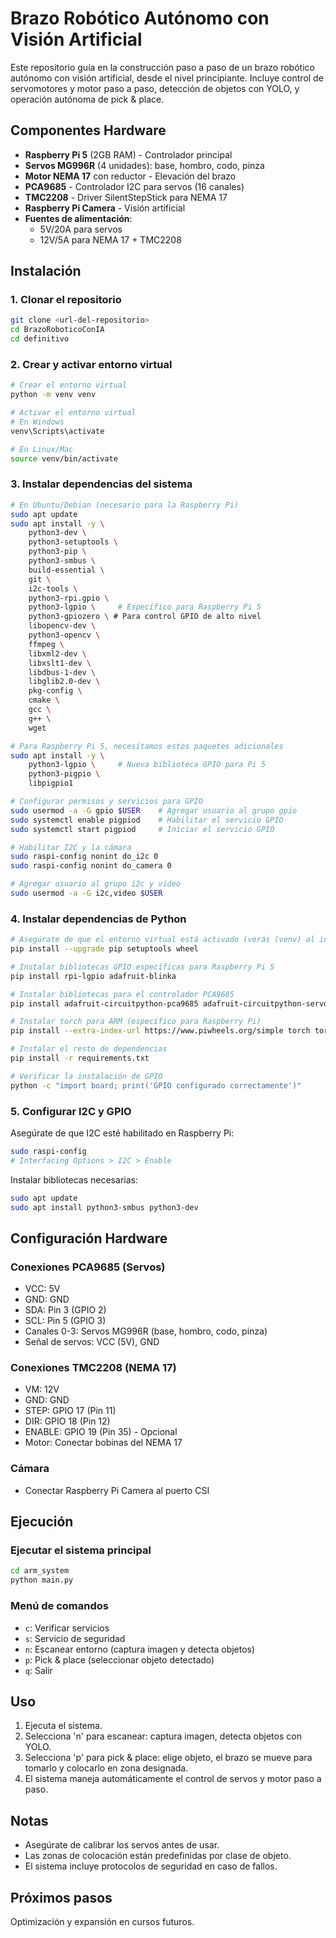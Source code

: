 # Brazo Robótico Autónomo con Visión Artificial

Este repositorio guía en la construcción paso a paso de un brazo robótico autónomo con visión artificial, desde el nivel principiante. Incluye control de servomotores y motor paso a paso, detección de objetos con YOLO, y operación autónoma de pick & place.

## Componentes Hardware

- **Raspberry Pi 5** (2GB RAM) - Controlador principal
- **Servos MG996R** (4 unidades): base, hombro, codo, pinza
- **Motor NEMA 17** con reductor - Elevación del brazo
- **PCA9685** - Controlador I2C para servos (16 canales)
- **TMC2208** - Driver SilentStepStick para NEMA 17
- **Raspberry Pi Camera** - Visión artificial
- **Fuentes de alimentación**:
  - 5V/20A para servos
  - 12V/5A para NEMA 17 + TMC2208

## Instalación

### 1. Clonar el repositorio
```bash
git clone <url-del-repositorio>
cd BrazoRoboticoConIA
cd definitivo
```

### 2. Crear y activar entorno virtual
```bash
# Crear el entorno virtual
python -m venv venv

# Activar el entorno virtual
# En Windows
venv\Scripts\activate

# En Linux/Mac
source venv/bin/activate
```

### 3. Instalar dependencias del sistema
```bash
# En Ubuntu/Debian (necesario para la Raspberry Pi)
sudo apt update
sudo apt install -y \
    python3-dev \
    python3-setuptools \
    python3-pip \
    python3-smbus \
    build-essential \
    git \
    i2c-tools \
    python3-rpi.gpio \
    python3-lgpio \     # Específico para Raspberry Pi 5
    python3-gpiozero \ # Para control GPIO de alto nivel
    libopencv-dev \
    python3-opencv \
    ffmpeg \
    libxml2-dev \
    libxslt1-dev \
    libdbus-1-dev \
    libglib2.0-dev \
    pkg-config \
    cmake \
    gcc \
    g++ \
    wget

# Para Raspberry Pi 5, necesitamos estos paquetes adicionales
sudo apt install -y \
    python3-lgpio \     # Nueva biblioteca GPIO para Pi 5
    python3-pigpio \    
    libpigpio1

# Configurar permisos y servicios para GPIO
sudo usermod -a -G gpio $USER    # Agregar usuario al grupo gpio
sudo systemctl enable pigpiod    # Habilitar el servicio GPIO
sudo systemctl start pigpiod     # Iniciar el servicio GPIO

# Habilitar I2C y la cámara
sudo raspi-config nonint do_i2c 0
sudo raspi-config nonint do_camera 0

# Agregar usuario al grupo i2c y video
sudo usermod -a -G i2c,video $USER
```

### 4. Instalar dependencias de Python
```bash
# Asegúrate de que el entorno virtual está activado (verás (venv) al inicio del prompt)
pip install --upgrade pip setuptools wheel

# Instalar bibliotecas GPIO específicas para Raspberry Pi 5
pip install rpi-lgpio adafruit-blinka

# Instalar bibliotecas para el controlador PCA9685
pip install adafruit-circuitpython-pca9685 adafruit-circuitpython-servokit

# Instalar torch para ARM (específico para Raspberry Pi)
pip install --extra-index-url https://www.piwheels.org/simple torch torchvision

# Instalar el resto de dependencias
pip install -r requirements.txt

# Verificar la instalación de GPIO
python -c "import board; print('GPIO configurado correctamente')"
```

### 5. Configurar I2C y GPIO
Asegúrate de que I2C esté habilitado en Raspberry Pi:
```bash
sudo raspi-config
# Interfacing Options > I2C > Enable
```

Instalar bibliotecas necesarias:
```bash
sudo apt update
sudo apt install python3-smbus python3-dev
```

## Configuración Hardware

### Conexiones PCA9685 (Servos)
- VCC: 5V
- GND: GND
- SDA: Pin 3 (GPIO 2)
- SCL: Pin 5 (GPIO 3)
- Canales 0-3: Servos MG996R (base, hombro, codo, pinza)
- Señal de servos: VCC (5V), GND

### Conexiones TMC2208 (NEMA 17)
- VM: 12V
- GND: GND
- STEP: GPIO 17 (Pin 11)
- DIR: GPIO 18 (Pin 12)
- ENABLE: GPIO 19 (Pin 35) - Opcional
- Motor: Conectar bobinas del NEMA 17

### Cámara
- Conectar Raspberry Pi Camera al puerto CSI

## Ejecución

### Ejecutar el sistema principal
```bash
cd arm_system
python main.py
```

### Menú de comandos
- `c`: Verificar servicios
- `s`: Servicio de seguridad
- `n`: Escanear entorno (captura imagen y detecta objetos)
- `p`: Pick & place (seleccionar objeto detectado)
- `q`: Salir

## Uso

1. Ejecuta el sistema.
2. Selecciona 'n' para escanear: captura imagen, detecta objetos con YOLO.
3. Selecciona 'p' para pick & place: elige objeto, el brazo se mueve para tomarlo y colocarlo en zona designada.
4. El sistema maneja automáticamente el control de servos y motor paso a paso.

## Notas

- Asegúrate de calibrar los servos antes de usar.
- Las zonas de colocación están predefinidas por clase de objeto.
- El sistema incluye protocolos de seguridad en caso de fallos.

## Próximos pasos

Optimización y expansión en cursos futuros.
